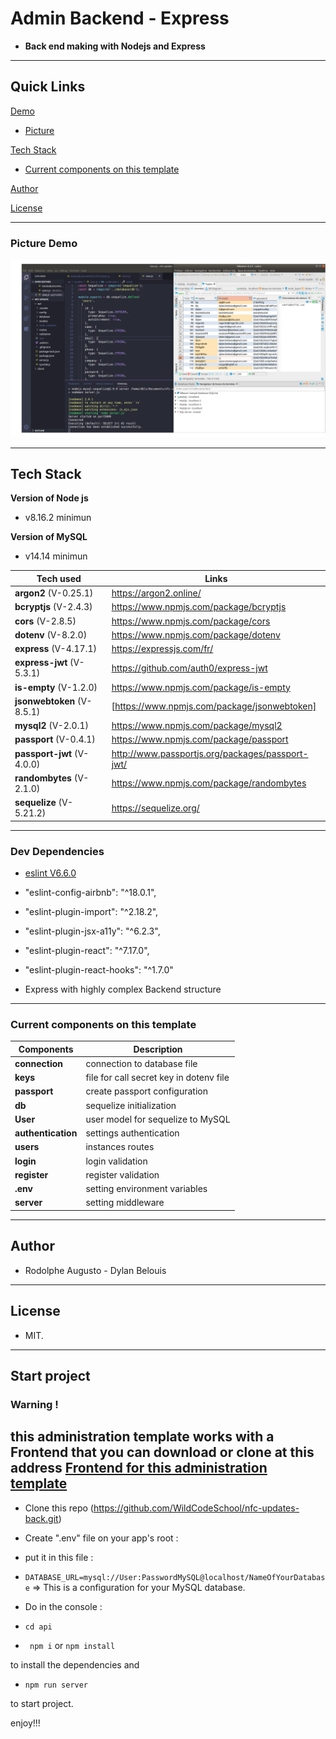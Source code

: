   

# Admin Backend - Express  

  

- **Back end making with Nodejs and Express**

  

  

---

  

## Quick Links

  
  

[Demo](#demo)

  

- [Picture](#picture-demo)

  
  

[Tech Stack](#tech-stack)

  

- [Current components on this template](#Current-components-on-this-template)

  

[Author](#author)

  

[License](#license)

  
  

---

  

### Picture Demo


![BackExamplepng](BackExample.png)



---

  

  

## Tech Stack

 
  **Version of Node js**
-    v8.16.2 minimun

  **Version of MySQL**
-    v14.14 minimun

 | Tech used | Links |
 |---|---|
 | **argon2** (V-0.25.1) | https://argon2.online/ |
 | **bcryptjs** (V-2.4.3) | https://www.npmjs.com/package/bcryptjs |
 | **cors** (V-2.8.5) | https://www.npmjs.com/package/cors |
 | **dotenv** (V-8.2.0) | https://www.npmjs.com/package/dotenv |
 | **express** (V-4.17.1) | https://expressjs.com/fr/ |
 | **express-jwt** (V-5.3.1) | https://github.com/auth0/express-jwt |
 | **is-empty** (V-1.2.0) | https://www.npmjs.com/package/is-empty |
 | **jsonwebtoken** (V-8.5.1) | [https://www.npmjs.com/package/jsonwebtoken] |
 | **mysql2** (V-2.0.1) | https://www.npmjs.com/package/mysql2 |
 | **passport** (V-0.4.1) | https://www.npmjs.com/package/passport |
 | **passport-jwt** (V-4.0.0) | http://www.passportjs.org/packages/passport-jwt/ |
 | **randombytes** (V-2.1.0) | https://www.npmjs.com/package/randombytes |
 | **sequelize** (V-5.21.2) | https://sequelize.org/ |



---

  

### Dev Dependencies

  

- [eslint V6.6.0](https://eslint.org/)

- "eslint-config-airbnb": "^18.0.1",

- "eslint-plugin-import": "^2.18.2",

- "eslint-plugin-jsx-a11y": "^6.2.3",

- "eslint-plugin-react": "^7.17.0",

- "eslint-plugin-react-hooks": "^1.7.0"

  

- Express with highly complex Backend structure

  

---

 

### Current components on this template

  
  

| **Components** | **Description** |
|---|---|
| **connection** |  connection to database file |
| **keys** |  file for call secret key in dotenv file |
| **passport** | create passport configuration |
| **db** | sequelize initialization |
| **User** | user model for sequelize to MySQL |
| **authentication** | settings authentication|
| **users** | instances routes |
| **login** | login validation |
| **register** | register validation |
| **.env** | setting environment variables |
| **server** | setting middleware |

  

---

  

  

## Author

  

  

- Rodolphe Augusto - Dylan Belouis

  

  

---

  

  

## License

  

  

- MIT.

  

  

---

  

  

## Start project

### Warning ! 
**this administration template works with a Frontend that you can download or clone at this address**
[Frontend for this administration template](https://github.com/WildCodeSchool/nfc-updates-front)
---
  

- Clone this repo (https://github.com/WildCodeSchool/nfc-updates-back.git)

  

- Create ".env" file on your app's root :

- put it in this file :

- ``` DATABASE_URL=mysql://User:PasswordMySQL@localhost/NameOfYourDatabase ``` => This is a configuration for your MySQL database.  

- Do in the console :

  

- ```cd api```

  

- ``` npm i``` or ```npm install ```

  

to install the dependencies and

  

- ```npm run server```

  

to start project.

  

  

enjoy!!!

